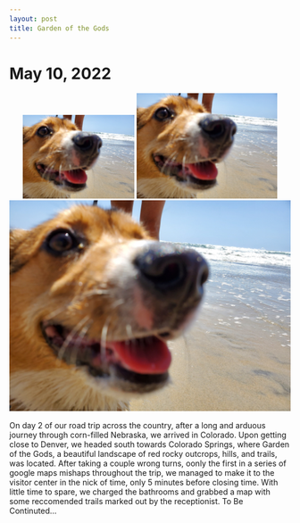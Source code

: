 ```yaml
---
layout: post
title: Garden of the Gods
---
```

<body>

<h1>May 10, 2022</h1>
<p align="center">
  <img src="/assets/CorgiCloseup-min.jpg" width=200 height=auto>
  <img src="/assets/CorgiCloseup-min.jpg" width=50% height=auto>
  <img src="/assets/CorgiCloseup-min.jpg" width=auto height=auto>
  
  <p>
    On day 2 of our road trip across the country, after a long and arduous journey through corn-filled Nebraska, we arrived in Colorado. Upon getting close to Denver, we headed south towards Colorado Springs, where Garden of the Gods, a beautiful landscape of red rocky outcrops, hills, and trails, was located. After taking a couple wrong turns, oonly the first in a series of google maps mishaps throughout the trip, we managed to make it to the visitor center in the nick of time, only 5 minutes before closing time. With little time to spare, we charged the bathrooms and grabbed a map with some reccomended trails marked out by the receptionist. To Be Continuted…
  </p>
  
</p>
  

</body>

